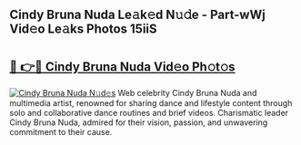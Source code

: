 ## Cindy Bruna Nuda Le𝚊k𝚎d N𝚞𝚍e - Part-wWj Vid𝚎o Le𝚊ks Photos 15iiS

# <h2><a href="http://fbc0eq.evod.top/?m=Cindy+Bruna+Nuda">🔗 👉🔴 Cindy Bruna Nuda Vid𝚎o Ph𝚘t𝚘s</a></h2>

[![Cindy Bruna Nuda N𝚞d𝚎s](https://i.imgur.com/8V9OHl7.gif)](http://fbc0eq.evod.top/?m=Cindy+Bruna+Nuda)
Web celebrity Cindy Bruna Nuda and multimedia artist, renowned for sharing dance and lifestyle content through solo and collaborative dance routines and brief videos. Charismatic leader Cindy Bruna Nuda, admired for their vision, passion, and unwavering commitment to their cause. 
